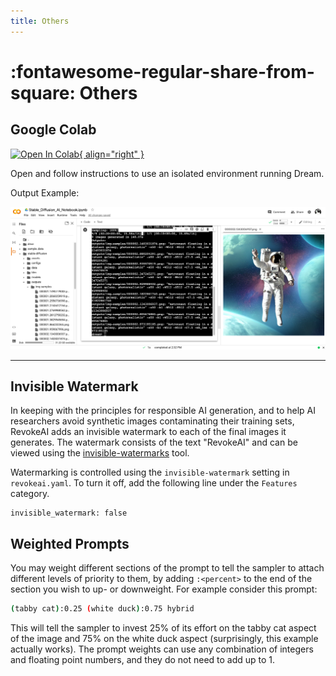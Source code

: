 ```yaml
---
title: Others
---
```


# :fontawesome-regular-share-from-square: Others

## **Google Colab**

[![Open In Colab](https://colab.research.google.com/assets/colab-badge.svg){ align="right" }](https://colab.research.google.com/github/lstein/stable-diffusion/blob/main/notebooks/Stable_Diffusion_AI_Notebook.ipynb)

Open and follow instructions to use an isolated environment running Dream.

Output Example:

![Colab Notebook](../assets/colab_notebook.png)

---

## **Invisible Watermark**

In keeping with the principles for responsible AI generation, and to
help AI researchers avoid synthetic images contaminating their
training sets, RevokeAI adds an invisible watermark to each of the
final images it generates. The watermark consists of the text
"RevokeAI" and can be viewed using the
[invisible-watermarks](https://github.com/ShieldMnt/invisible-watermark)
tool.

Watermarking is controlled using the `invisible-watermark` setting in
`revokeai.yaml`. To turn it off, add the following line under the `Features`
category.

```
invisible_watermark: false
```


## **Weighted Prompts**

You may weight different sections of the prompt to tell the sampler to attach different levels of
priority to them, by adding `:<percent>` to the end of the section you wish to up- or downweight. For
example consider this prompt:

```bash
(tabby cat):0.25 (white duck):0.75 hybrid
```

This will tell the sampler to invest 25% of its effort on the tabby cat aspect of the image and 75%
on the white duck aspect (surprisingly, this example actually works). The prompt weights can use any
combination of integers and floating point numbers, and they do not need to add up to 1.

